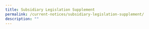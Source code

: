 ```yaml
---
title: Subsidiary Legislation Supplement
permalink: /current-notices/subsidiary-legislation-supplement/
description: ""
---
```

